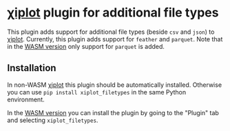 # [&chi;iplot](https://github.com/edahelsinki/xiplot) plugin for additional file types

This plugin adds support for additional file types (beside `csv` and `json`) to [&chi;iplot](https://github.com/edahelsinki/xiplot).
Currently, this plugin adds support for `feather` and `parquet`.
Note that in the [WASM version](https://edahelsinki.fi/xiplot) only support for `parquet` is added.

## Installation

In non-WASM [&chi;iplot](https://github.com/edahelsinki/xiplot) this plugin should be automatically installed.
Otherwise you can use `pip install xiplot_filetypes` in the same Python environment.

In the [WASM version](https://edahelsinki.fi/xiplot) you can install the plugin by going to the "Plugin" tab and selecting `xiplot_filetypes`.
